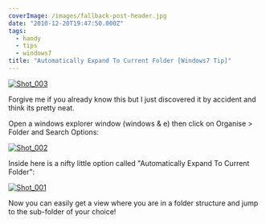 ```yaml
---
coverImage: /images/fallback-post-header.jpg
date: "2010-12-20T19:47:50.000Z"
tags:
  - handy
  - tips
  - windows7
title: "Automatically Expand To Current Folder [Windows7 Tip]"
---
```


[![](/wp-content/uploads/2010/12/Shot_0032.png "Shot_003")](/wp-content/uploads/2010/12/Shot_0032.png)

Forgive me if you already know this but I just discovered it by accident and think its pretty neat.

<!-- more -->

Open a windows explorer window (windows &amp; e) then click on Organise > Folder and Search Options:

[![](/wp-content/uploads/2010/12/Shot_0021-237x300.png "Shot_002")](/wp-content/uploads/2010/12/Shot_0021.png)

Inside here is a nifty little option called "Automatically Expand To Current Folder":

[![](/wp-content/uploads/2010/12/Shot_001.png "Shot_001")](/wp-content/uploads/2010/12/Shot_001.png)

Now you can easily get a view where you are in a folder structure and jump to the sub-folder of your choice!
